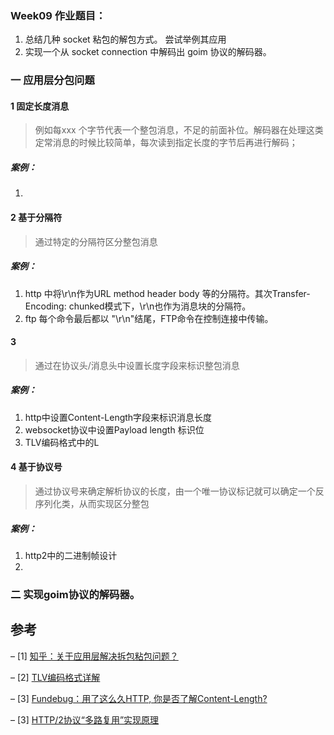 ### Week09 作业题目：
1. 总结几种 socket 粘包的解包方式。 尝试举例其应用
2. 实现一个从 socket connection 中解码出 goim 协议的解码器。

### 一 应用层分包问题
#### 1 固定长度消息
> 例如每xxx 个字节代表一个整包消息，不足的前面补位。解码器在处理这类定常消息的时候比较简单，每次读到指定长度的字节后再进行解码；
##### 案例：
1. 

#### 2 基于分隔符
> 通过特定的分隔符区分整包消息
##### 案例：
1. http 中将\r\n作为URL method header body 等的分隔符。其次Transfer-Encoding: chunked模式下，\r\n也作为消息块的分隔符。
2. ftp 每个命令最后都以 "\r\n"结尾，FTP命令在控制连接中传输。

#### 3 
> 通过在协议头/消息头中设置长度字段来标识整包消息
##### 案例：
1. http中设置Content-Length字段来标识消息长度
2. websocket协议中设置Payload length 标识位
3. TLV编码格式中的L

#### 4 基于协议号
> 通过协议号来确定解析协议的长度，由一个唯一协议标记就可以确定一个反序列化类，从而实现区分整包
##### 案例：
1. http2中的二进制帧设计
2. 

### 二 实现goim协议的解码器。


## 参考

– [1] [知乎：关于应用层解决拆包粘包问题？](https://www.zhihu.com/question/37023914)

– [2] [TLV编码格式详解](https://zhuanlan.zhihu.com/p/62317518)

– [3] [Fundebug：用了这么久HTTP, 你是否了解Content-Length?](https://cloud.tencent.com/developer/article/1501751)

– [3] [HTTP/2协议“多路复用”实现原理](https://segmentfault.com/a/1190000016975064)

> 